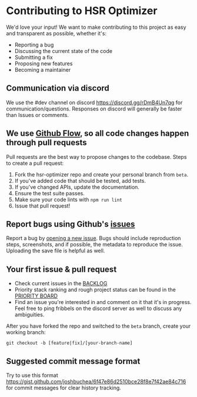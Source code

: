# Contributing to HSR Optimizer

We'd love your input! We want to make contributing to this project as easy and transparent as possible, whether it's:

- Reporting a bug
- Discussing the current state of the code
- Submitting a fix
- Proposing new features
- Becoming a maintainer

## Communication via discord
We use the #dev channel on discord https://discord.gg/rDmB4Un7qg for communication/questions. Responses on discord will generally be faster than Issues or comments. 

## We use [Github Flow](https://docs.github.com/en/get-started/using-github/github-flow), so all code changes happen through pull requests
Pull requests are the best way to propose changes to the codebase. Steps to create a pull request:

1. Fork the hsr-optimizer repo and create your personal branch from `beta`.
2. If you've added code that should be tested, add tests.
3. If you've changed APIs, update the documentation.
4. Ensure the test suite passes.
5. Make sure your code lints with `npm run lint`
6. Issue that pull request!

## Report bugs using Github's [issues](https://github.com/fribbels/hsr-optimizer/issues)
Report a bug by [opening a new issue](https://github.com/fribbels/hsr-optimizer/issues/new).
Bugs should include reproduction steps, screenshots, and if possible, the metadata to reproduce the issue. Uploading the save file is helpful as well.

## Your first issue & pull request
- Check current issues in the [BACKLOG](https://github.com/users/fribbels/projects/2)
- Priority stack ranking and rough project status can be found in the [PRIORITY BOARD](https://github.com/users/fribbels/projects/2/views/2)
- Find an issue you're interested in and comment on it that it's in progress. Feel free to ping fribbels on the discord server as well to discuss any ambiguities.

After you have forked the repo and switched to the `beta` branch, create your working branch:
```
git checkout -b [feature|fix]/[your-branch-name]
```

## Suggested commit message format
Try to use this format https://gist.github.com/joshbuchea/6f47e86d2510bce28f8e7f42ae84c716 for commit messages for clear history tracking.

